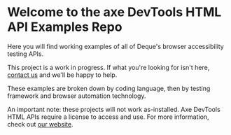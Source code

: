 # Welcome to the axe DevTools HTML API Examples Repo

Here you will find working examples of all of Deque's browser accessibility testing APIs.

This project is a work in progress. If what you're looking for isn't here, [contact us](mailto:helpdesk@deque.com) and we'll be happy to help.

These examples are broken down by coding language, then by testing framework and browser automation technology. 

An important note: these projects will not work as-installed. Axe DevTools HTML APIs require a license to access and use. For more information, check out [our website](https://deque.com).
